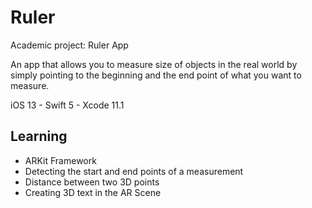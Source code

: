 # Ruler
Academic project: Ruler App

An app that allows you to measure size of objects in the real world by simply pointing to the beginning and the end point of what you want to measure.

iOS 13 - Swift 5 - Xcode 11.1

## Learning
* ARKit Framework
* Detecting the start and end points of a measurement
* Distance between two 3D points
* Creating 3D text in the AR Scene
